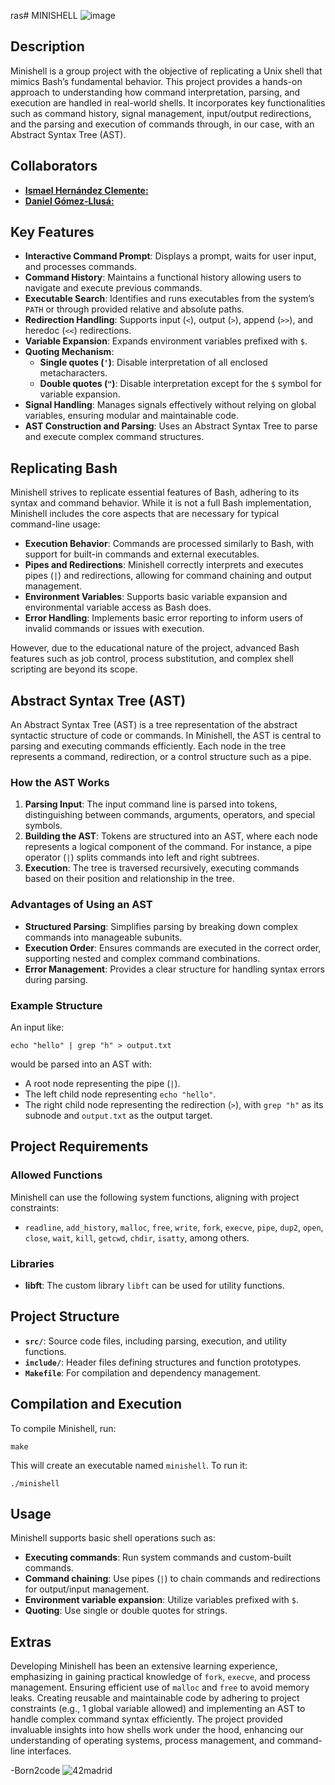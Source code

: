 ras# MINISHELL
![image](https://github.com/user-attachments/assets/026ca140-39c5-4fc5-8b51-1b39866beecc)

## Description

Minishell is a group project with the objective of replicating a Unix shell that mimics Bash’s fundamental behavior. This project provides a hands-on approach to understanding how command interpretation, parsing, and execution are handled in real-world shells. It incorporates key functionalities such as command history, signal management, input/output redirections, and the parsing and execution of commands through, in our case, with an Abstract Syntax Tree (AST).

## Collaborators

- [**Ismael Hernández Clemente:**](https://github.com/ismaelucky342)
- [**Daniel Gómez-Llusá:**](https://github.com/Danielaco23)

## Key Features

- **Interactive Command Prompt**: Displays a prompt, waits for user input, and processes commands.
- **Command History**: Maintains a functional history allowing users to navigate and execute previous commands.
- **Executable Search**: Identifies and runs executables from the system’s `PATH` or through provided relative and absolute paths.
- **Redirection Handling**: Supports input (`<`), output (`>`), append (`>>`), and heredoc (`<<`) redirections.
- **Variable Expansion**: Expands environment variables prefixed with `$`.
- **Quoting Mechanism**:
    - **Single quotes (`'`)**: Disable interpretation of all enclosed metacharacters.
    - **Double quotes (`"`)**: Disable interpretation except for the `$` symbol for variable expansion.
- **Signal Handling**: Manages signals effectively without relying on global variables, ensuring modular and maintainable code.
- **AST Construction and Parsing**: Uses an Abstract Syntax Tree to parse and execute complex command structures.

## Replicating Bash

Minishell strives to replicate essential features of Bash, adhering to its syntax and command behavior. While it is not a full Bash implementation, Minishell includes the core aspects that are necessary for typical command-line usage:

- **Execution Behavior**: Commands are processed similarly to Bash, with support for built-in commands and external executables.
- **Pipes and Redirections**: Minishell correctly interprets and executes pipes (`|`) and redirections, allowing for command chaining and output management.
- **Environment Variables**: Supports basic variable expansion and environmental variable access as Bash does.
- **Error Handling**: Implements basic error reporting to inform users of invalid commands or issues with execution.

However, due to the educational nature of the project, advanced Bash features such as job control, process substitution, and complex shell scripting are beyond its scope.

## Abstract Syntax Tree (AST)

An Abstract Syntax Tree (AST) is a tree representation of the abstract syntactic structure of code or commands. In Minishell, the AST is central to parsing and executing commands efficiently. Each node in the tree represents a command, redirection, or a control structure such as a pipe.

### How the AST Works

1. **Parsing Input**: The input command line is parsed into tokens, distinguishing between commands, arguments, operators, and special symbols.
2. **Building the AST**: Tokens are structured into an AST, where each node represents a logical component of the command. For instance, a pipe operator (`|`) splits commands into left and right subtrees.
3. **Execution**: The tree is traversed recursively, executing commands based on their position and relationship in the tree.

### Advantages of Using an AST

- **Structured Parsing**: Simplifies parsing by breaking down complex commands into manageable subunits.
- **Execution Order**: Ensures commands are executed in the correct order, supporting nested and complex command combinations.
- **Error Management**: Provides a clear structure for handling syntax errors during parsing.

### Example Structure

An input like:

```
echo "hello" | grep "h" > output.txt
```

would be parsed into an AST with:

- A root node representing the pipe (`|`).
- The left child node representing `echo "hello"`.
- The right child node representing the redirection (`>`), with `grep "h"` as its subnode and `output.txt` as the output target.

## Project Requirements

### Allowed Functions

Minishell can use the following system functions, aligning with project constraints:

- `readline`, `add_history`, `malloc`, `free`, `write`, `fork`, `execve`, `pipe`, `dup2`, `open`, `close`, `wait`, `kill`, `getcwd`, `chdir`, `isatty`, among others.

### Libraries

- **libft**: The custom library `libft` can be used for utility functions.

## Project Structure

- **`src/`**: Source code files, including parsing, execution, and utility functions.
- **`include/`**: Header files defining structures and function prototypes.
- **`Makefile`**: For compilation and dependency management.

## Compilation and Execution

To compile Minishell, run:

```
make
```

This will create an executable named `minishell`. To run it:

```
./minishell
```

## Usage

Minishell supports basic shell operations such as:

- **Executing commands**: Run system commands and custom-built commands.
- **Command chaining**: Use pipes (`|`) to chain commands and redirections for output/input management.
- **Environment variable expansion**: Utilize variables prefixed with `$`.
- **Quoting**: Use single or double quotes for strings.

## Extras

Developing Minishell has been an extensive learning experience, emphasizing in gaining practical knowledge of `fork`, `execve`, and process management. Ensuring efficient use of `malloc` and `free` to avoid memory leaks. Creating reusable and maintainable code by adhering to project constraints (e.g., 1 global variable allowed) and implementing an AST to handle complex command syntax efficiently. The project provided invaluable insights into how shells work under the hood, enhancing our understanding of operating systems, process management, and command-line interfaces.

-Born2code
![42madrid](https://github.com/ismaelucky342/Born2code/assets/153450550/3a377f34-9156-4eff-b04b-71c4b128523e)
